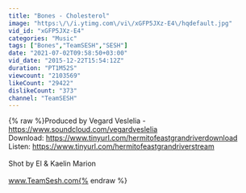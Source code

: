 ```yaml
---
title: "Bones - Cholesterol"
image: "https:\/\/i.ytimg.com\/vi\/xGFP5JXz-E4\/hqdefault.jpg"
vid_id: "xGFP5JXz-E4"
categories: "Music"
tags: ["Bones","TeamSESH","SESH"]
date: "2021-07-02T09:58:50+03:00"
vid_date: "2015-12-22T15:54:12Z"
duration: "PT1M52S"
viewcount: "2103569"
likeCount: "29422"
dislikeCount: "373"
channel: "TeamSESH"
---
```

{% raw %}Produced by Vegard Veslelia - <a rel="nofollow" target="blank" href="https://www.soundcloud.com/vegardveslelia">https://www.soundcloud.com/vegardveslelia</a><br />Download: <a rel="nofollow" target="blank" href="https://www.tinyurl.com/hermitofeastgrandriverdownload">https://www.tinyurl.com/hermitofeastgrandriverdownload</a><br />Listen: <a rel="nofollow" target="blank" href="https://www.tinyurl.com/hermitofeastgrandriverstream">https://www.tinyurl.com/hermitofeastgrandriverstream</a><br /><br />Shot by El &amp; Kaelin Marion<br /><br />www.TeamSesh.com{% endraw %}
